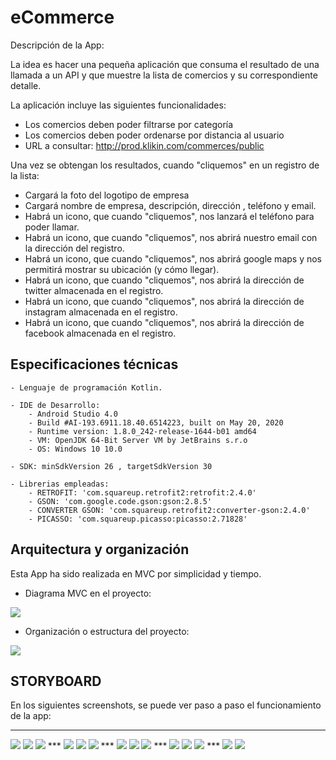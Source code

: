 # eCommerce

Descripción de la App:

La idea es hacer una pequeña aplicación que consuma el resultado de una llamada a un API y que muestre la lista de comercios y su correspondiente detalle. 


La aplicación incluye las siguientes funcionalidades:
- Los comercios deben poder filtrarse por categoría
- Los comercios deben poder ordenarse por distancia al usuario
- URL a consultar: http://prod.klikin.com/commerces/public

Una vez se obtengan los resultados, cuando "cliquemos" en un registro de la lista:
- Cargará la foto del logotipo de empresa
- Cargará nombre de empresa, descripción, dirección , teléfono y email.
- Habrá un icono, que cuando "cliquemos", nos lanzará el teléfono para poder llamar.
- Habrá un icono, que cuando "cliquemos", nos abrirá nuestro email con la dirección del registro.
- Habrá un icono, que cuando "cliquemos", nos abrirá google maps y nos permitirá mostrar su ubicación (y cómo llegar).
- Habrá un icono, que cuando "cliquemos", nos abrirá la dirección de twitter almacenada en el registro.
- Habrá un icono, que cuando "cliquemos", nos abrirá la dirección de instagram almacenada en el registro.
- Habrá un icono, que cuando "cliquemos", nos abrirá la dirección de facebook almacenada en el registro.


## Especificaciones técnicas


	- Lenguaje de programación Kotlin.
	
	- IDE de Desarrollo:
		- Android Studio 4.0
		- Build #AI-193.6911.18.40.6514223, built on May 20, 2020
        - Runtime version: 1.8.0_242-release-1644-b01 amd64
        - VM: OpenJDK 64-Bit Server VM by JetBrains s.r.o
        - OS: Windows 10 10.0
		
	- SDK: minSdkVersion 26 , targetSdkVersion 30
	
	- Librerias empleadas:
		- RETROFIT: 'com.squareup.retrofit2:retrofit:2.4.0'
		- GSON: 'com.google.code.gson:gson:2.8.5'
		- CONVERTER GSON: 'com.squareup.retrofit2:converter-gson:2.4.0'
		- PICASSO: 'com.squareup.picasso:picasso:2.71828'

## Arquitectura y organización

Esta App ha sido realizada en MVC por simplicidad y tiempo.

- Diagrama MVC en el proyecto:
<img src="https://github.com/antoniomy82/ECommerce_RetrofitKotlin/blob/master/Screenshots/mvc.png">

- Organización o estructura del proyecto:
<img src="https://github.com/antoniomy82/ECommerce_RetrofitKotlin/blob/master/Screenshots/organizacion.PNG">

## STORYBOARD
En los siguientes screenshots, se puede ver paso a paso el funcionamiento de la app:  
***
<img src="https://github.com/antoniomy82/ECommerce_RetrofitKotlin/blob/master/Screenshots/Screenshot_00.png">
<img src="https://github.com/antoniomy82/ECommerce_RetrofitKotlin/blob/master/Screenshots/Screenshot_01.png">
<img src="https://github.com/antoniomy82/ECommerce_RetrofitKotlin/blob/master/Screenshots/Screenshot_02.png">
***
<img src="https://github.com/antoniomy82/ECommerce_RetrofitKotlin/blob/master/Screenshots/Screenshot_03.png">
<img src="https://github.com/antoniomy82/ECommerce_RetrofitKotlin/blob/master/Screenshots/Screenshot_04.png">
<img src="https://github.com/antoniomy82/ECommerce_RetrofitKotlin/blob/master/Screenshots/Screenshot_05.png">
***
<img src="https://github.com/antoniomy82/ECommerce_RetrofitKotlin/blob/master/Screenshots/Screenshot_06.png">
<img src="https://github.com/antoniomy82/ECommerce_RetrofitKotlin/blob/master/Screenshots/Screenshot_07.png">
<img src="https://github.com/antoniomy82/ECommerce_RetrofitKotlin/blob/master/Screenshots/Screenshot_08.png">
***
<img src="https://github.com/antoniomy82/ECommerce_RetrofitKotlin/blob/master/Screenshots/Screenshot_09.png">
<img src="https://github.com/antoniomy82/ECommerce_RetrofitKotlin/blob/master/Screenshots/Screenshot_10.png">
<img src="https://github.com/antoniomy82/ECommerce_RetrofitKotlin/blob/master/Screenshots/Screenshot_11.png">
***
<img src="https://github.com/antoniomy82/ECommerce_RetrofitKotlin/blob/master/Screenshots/Screenshot_12.png">
<img src="https://github.com/antoniomy82/ECommerce_RetrofitKotlin/blob/master/Screenshots/Screenshot_13.png">

